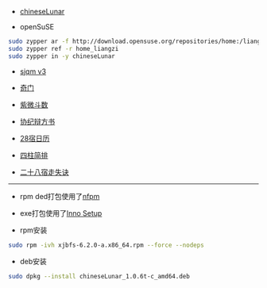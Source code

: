 
- [chineseLunar](https://github.com/Aquarian-Age/ccal/releases/tag/chineseLunar)

- openSuSE
```bash
sudo zypper ar -f http://download.opensuse.org/repositories/home:/liangzi/openSUSE_Tumbleweed/home:liangzi.repo
sudo zypper ref -r home_liangzi
sudo zypper in -y chineseLunar
```

- [sjqm v3](https://github.com/Aquarian-Age/ccal/releases/tag/v3.0.0)


- [奇门](https://github.com/Aquarian-Age/ccal/releases/tag/qm-govcl)


- [紫微斗数](https://github.com/Aquarian-Age/ccal/releases/tag/zwds-govcl)


- [协纪辩方书](https://github.com/Aquarian-Age/ccal/releases/tag/xjbfs-v6)


- [28宿日历](https://github.com/Aquarian-Age/ccal/releases/tag/28%E5%AE%BF%E6%97%A5%E5%8E%86)


- [四柱简排](https://github.com/Aquarian-Age/ccal/releases/tag/sizhu)


- [二十八宿走失诀](https://github.com/Aquarian-Age/ccal/releases/tag/zouShi)

---

- rpm ded打包使用了[nfpm](https://github.com/goreleaser/nfpm)

- exe打包使用了[Inno Setup](https://jrsoftware.org/isinfo.php)

- rpm安装

```bash
sudo rpm -ivh xjbfs-6.2.0-a.x86_64.rpm --force --nodeps
```

- deb安装
```bash
sudo dpkg --install chineseLunar_1.0.6t-c_amd64.deb
```
